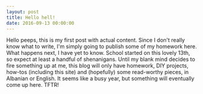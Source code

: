 ```yaml
---
layout: post
title: Hello hell!
date: 2016-09-13 00:00:00
---
```


Hello peeps, this is my first post with actual content. Since
I don't really know what to write, I'm simply going to publish some
of my homework here. What happens next, I have yet to know. School
started on this lovely 13th, so expect at least a handful of
shenanigans. Until my blank mind decides to fire something up at
me, this blog will only have homework, DIY projects, how-tos
(including this site) and (hopefully) some read-worthy pieces, in
Albanian or English. It seems like a busy year, but something will
eventually come up here. TFTR!

